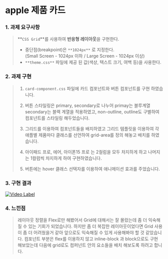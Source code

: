 # apple 제품 카드

### 1. 과제 요구사항

> **`CSS Grid`**를 사용하여 **반응형 레이아웃**을 구현한다.
>
> - 중단점(breakpoint)은 `**1024px**` 로 지정한다.<br>
>   (Small Screen - 1024px 이하 / Large Screen - 1024px 이상)
> - `**theme.css**` 파일에 제공 된 값(색상, 텍스트 크기, 여백 등)을 사용한다.

### 2. 과제 구현

> 1. `card-component.css` 파일에 카드 컴포넌트와 버튼 컴포넌트를 구현 하였습니다.
>
> 2. 버튼 스타일링은 primary, secondary로 나누어 primay는 블루계열 secondary는 블랙 계열을 적용하였고, non-outline, outline도 구별하여 컴포넌트를 스타일링 해두었습니다.
>
> 3. 그리드를 이용하여 컴포넌트들을 배치하였고 그리드 템플릿을 이용하여 각 애플별 제품마다 클래스를 선언하여 grid-area를 정의 해놓고 배치를 하였습니다.
>
> 4. 아이패드 프로, 에어, 아이폰15 프로 는 2컬럼을 모두 차지하게 하고 나머지는 1컬럼씩 차지하게 하여 구현하였습니다.
>
> 5. 버튼에는 hover 클래스 선택자를 이용하여 애니메이션 효과를 주었습니다.

### 3. 구현 결과

[![Video Label](http://img.youtube.com/vi/CWCt_PMGg8I/0.jpg)](https://youtu.be/CWCt_PMGg8I)

### 4. 느낀점

> 레이아웃 정렬을 Flex로만 해봤어서 Grid에 대해서는 잘 몰랐는데 좀 더 익숙해질 수 있는 기회가 되었습니다. 하지만 좀 더 복잡한 레이아웃이었다면 Grid 사용이 좀 더 어려웠을거 같아 앞으로도 익숙해질 수 있게 사용해봐야 할 것 같았습니다. 컴포넌트 부분은 flex를 이용하지 않고 inline-block 과 block으로도 구현 해보았는데 다음에 grid로도 컴퍼넌트 안의 요소들을 배치 해보도록 하려고 합니다.
